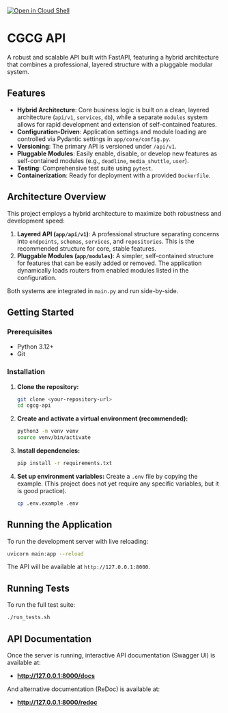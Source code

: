  [![Open in Cloud Shell](https://gstatic.com/cloudssh/images/open-btn.svg)](https://shell.cloud.google.com/cloudshell/editor?cloudshell_git_repo=http://path-to-repo/sample.git)

# CGCG API

A robust and scalable API built with FastAPI, featuring a hybrid architecture that combines a professional, layered structure with a pluggable modular system.

## Features

- **Hybrid Architecture**: Core business logic is built on a clean, layered architecture (`api/v1`, `services`, `db`), while a separate `modules` system allows for rapid development and extension of self-contained features.
- **Configuration-Driven**: Application settings and module loading are controlled via Pydantic settings in `app/core/config.py`.
- **Versioning**: The primary API is versioned under `/api/v1`.
- **Pluggable Modules**: Easily enable, disable, or develop new features as self-contained modules (e.g., `deadline`, `media_shuttle`, `user`).
- **Testing**: Comprehensive test suite using `pytest`.
- **Containerization**: Ready for deployment with a provided `Dockerfile`.

## Architecture Overview

This project employs a hybrid architecture to maximize both robustness and development speed:

1.  **Layered API (`app/api/v1`)**: A professional structure separating concerns into `endpoints`, `schemas`, `services`, and `repositories`. This is the recommended structure for core, stable features.
2.  **Pluggable Modules (`app/modules`)**: A simpler, self-contained structure for features that can be easily added or removed. The application dynamically loads routers from enabled modules listed in the configuration.

Both systems are integrated in `main.py` and run side-by-side.

## Getting Started

### Prerequisites

- Python 3.12+
- Git

### Installation

1.  **Clone the repository:**
    ```bash
    git clone <your-repository-url>
    cd cgcg-api
    ```

2.  **Create and activate a virtual environment (recommended):**
    ```bash
    python3 -m venv venv
    source venv/bin/activate
    ```

3.  **Install dependencies:**
    ```bash
    pip install -r requirements.txt
    ```

4.  **Set up environment variables:**
    Create a `.env` file by copying the example. (This project does not yet require any specific variables, but it is good practice).
    ```bash
    cp .env.example .env
    ```

## Running the Application

To run the development server with live reloading:

```bash
uvicorn main:app --reload
```

The API will be available at `http://127.0.0.1:8000`.

## Running Tests

To run the full test suite:

```bash
./run_tests.sh
```

## API Documentation

Once the server is running, interactive API documentation (Swagger UI) is available at:

- **http://127.0.0.1:8000/docs**

And alternative documentation (ReDoc) is available at:

- **http://127.0.0.1:8000/redoc**
